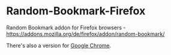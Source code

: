 Random-Bookmark-Firefox
=======================

Random Bookmark addon for Firefox browsers - https://addons.mozilla.org/de/firefox/addon/random-bookmark/

There's also a version for [Google Chrome](https://github.com/lazy-senior/Random-Bookmark-Chrome).
